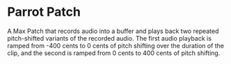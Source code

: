 # Parrot Patch
A Max Patch that records audio into a buffer and plays back two repeated pitch-shifted variants of the recorded audio.
The first audio playback is ramped from -400 cents to 0 cents of pitch shifting over the duration of the clip, and the second is ramped from 0 cents to 400 cents of pitch shifting.
